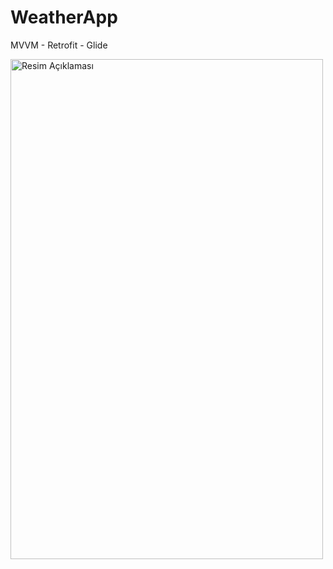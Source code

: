 # WeatherApp
MVVM - Retrofit - Glide 

<img src="https://github.com/omerdogn/WeatherApp/assets/39188613/c5c8ac66-3eb3-49a3-ab71-08fcf40e583e" alt="Resim Açıklaması" width="500" height="800">
